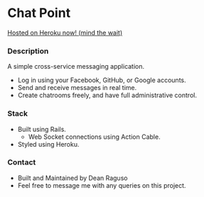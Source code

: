 # Chat Point

<a href="https://dean-chat-point.herokuapp.com/">Hosted on Heroku now! (mind the wait)</a>

### Description

A simple cross-service messaging application.
- Log in using your Facebook, GitHub, or Google accounts.
- Send and receive messages in real time.
- Create chatrooms freely, and have full administrative control.

### Stack
- Built using Rails.
  - Web Socket connections using Action Cable.
- Styled using Heroku.

### Contact
- Built and Maintained by Dean Raguso
- Feel free to message me with any queries on this project.